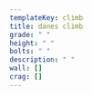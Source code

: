 ```yaml
---
templateKey: climb
title: danes climb
grade: " "
height: " "
bolts: " "
description: " "
wall: []
crag: []
---
```

